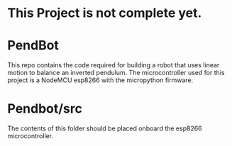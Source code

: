# This Project is not complete yet. 
# PendBot
This repo contains the code required for building a robot that uses linear motion to balance an inverted pendulum. The microcontroller used for this project is a NodeMCU esp8266 with the micropython firmware. 

# Pendbot/src
The contents of this folder should be placed onboard the esp8266 microcontroller. 

